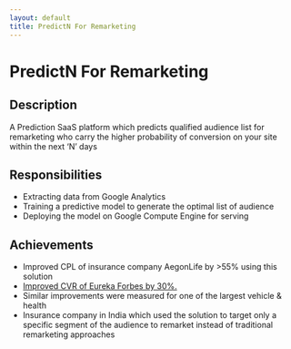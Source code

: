 ```yaml
---
layout: default
title: PredictN For Remarketing
---
```

# PredictN For Remarketing

## Description
A Prediction SaaS platform which predicts qualified audience list for remarketing who carry the higher probability of conversion on your site within the next ‘N’ days

## Responsibilities
* Extracting data from Google Analytics
* Training a predictive model to generate the optimal list of audience
* Deploying the model on Google Compute Engine for serving

## Achievements
* Improved CPL of insurance company AegonLife by >55% using this solution
* [Improved CVR of Eureka Forbes by 30%.](https://www.tatvic.com/about-us/case-studies/increase-conversion-rate-predictn-predictive-analytics-solution/)
* Similar improvements were measured for one of the largest vehicle & health 
* Insurance company in India which used the solution to target only a specific segment of the audience to remarket instead of traditional remarketing approaches